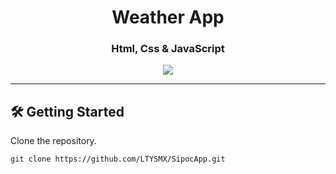 <div id="top"></div>

<div align="center">
  <h1 align="center">Weather App</h1>
  <h3>Html, Css & JavaScript</h3>

![](https://i.imgur.com/HmhYcfd.png)
</div>

----------------

## 🛠️ Getting Started

Clone the repository.
```
git clone https://github.com/LTYSMX/SipocApp.git
```
